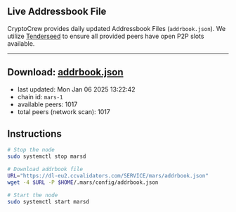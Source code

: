 ## Live Addressbook File

CryptoCrew provides daily updated Addressbook Files (`addrbook.json`). We utilize [Tenderseed](https://github.com/binaryholdings/tenderseed) to ensure all provided peers have open P2P slots available.

---
**Download: [addrbook.json](https://dl-eu2.ccvalidators.com/SERVICE/mars/addrbook.json)**
---

- last updated: Mon Jan 06 2025 13:22:42
- chain id: `mars-1`
- available peers: 1017
- total peers (network scan): 1017

## Instructions
```sh
# Stop the node
sudo systemctl stop marsd

# Download addrbook file
URL="https://dl-eu2.ccvalidators.com/SERVICE/mars/addrbook.json"
wget -4 $URL -P $HOME/.mars/config/addrbook.json

# Start the node
sudo systemctl start marsd
```
